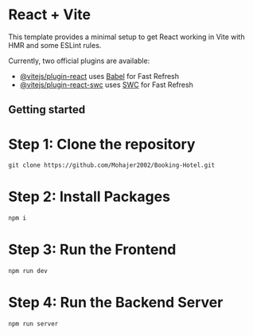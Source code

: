 # React + Vite

This template provides a minimal setup to get React working in Vite with HMR and some ESLint rules.

Currently, two official plugins are available:

- [@vitejs/plugin-react](https://github.com/vitejs/vite-plugin-react/blob/main/packages/plugin-react/README.md) uses [Babel](https://babeljs.io/) for Fast Refresh
- [@vitejs/plugin-react-swc](https://github.com/vitejs/vite-plugin-react-swc) uses [SWC](https://swc.rs/) for Fast Refresh

## Getting started
# Step 1: Clone the repository
```
git clone https://github.com/Mohajer2002/Booking-Hotel.git
```

# Step 2: Install Packages
```
npm i
```

# Step 3: Run the Frontend
```
npm run dev
```

# Step 4: Run the Backend Server
```
npm run server
```
